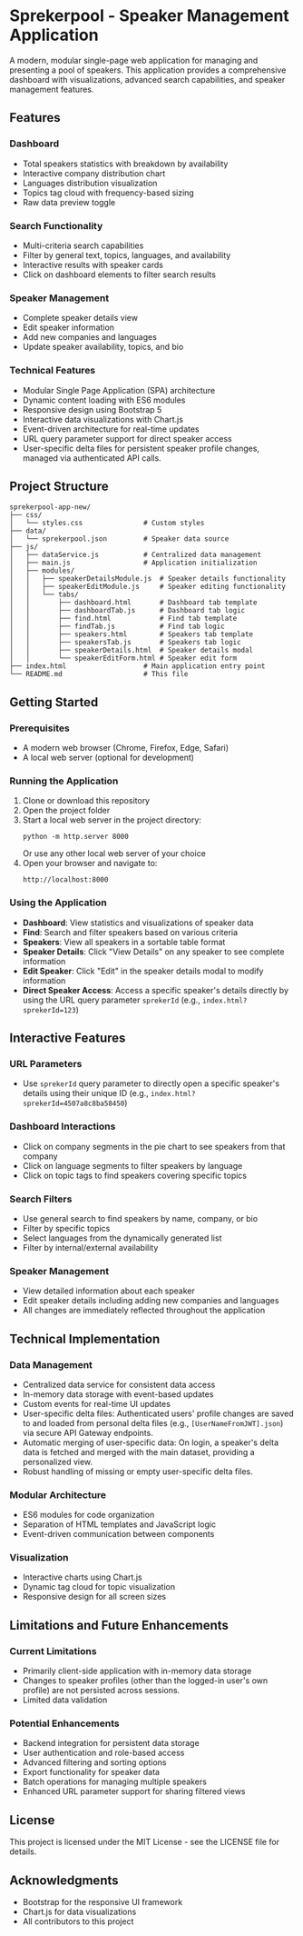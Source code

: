 # Sprekerpool - Speaker Management Application

A modern, modular single-page web application for managing and presenting a pool of speakers. This application provides a comprehensive dashboard with visualizations, advanced search capabilities, and speaker management features.

## Features

### Dashboard
- Total speakers statistics with breakdown by availability
- Interactive company distribution chart
- Languages distribution visualization
- Topics tag cloud with frequency-based sizing
- Raw data preview toggle

### Search Functionality
- Multi-criteria search capabilities
- Filter by general text, topics, languages, and availability
- Interactive results with speaker cards
- Click on dashboard elements to filter search results

### Speaker Management
- Complete speaker details view
- Edit speaker information
- Add new companies and languages
- Update speaker availability, topics, and bio

### Technical Features
- Modular Single Page Application (SPA) architecture
- Dynamic content loading with ES6 modules
- Responsive design using Bootstrap 5
- Interactive data visualizations with Chart.js
- Event-driven architecture for real-time updates
- URL query parameter support for direct speaker access
- User-specific delta files for persistent speaker profile changes, managed via authenticated API calls.

## Project Structure

```
sprekerpool-app-new/
├── css/
│   └── styles.css               # Custom styles
├── data/
│   └── sprekerpool.json         # Speaker data source
├── js/
│   ├── dataService.js           # Centralized data management
│   ├── main.js                  # Application initialization
│   ├── modules/
│   │   ├── speakerDetailsModule.js  # Speaker details functionality
│   │   ├── speakerEditModule.js     # Speaker editing functionality
│   │   └── tabs/
│   │       ├── dashboard.html       # Dashboard tab template
│   │       ├── dashboardTab.js      # Dashboard tab logic
│   │       ├── find.html            # Find tab template
│   │       ├── findTab.js           # Find tab logic
│   │       ├── speakers.html        # Speakers tab template
│   │       ├── speakersTab.js       # Speakers tab logic
│   │       ├── speakerDetails.html  # Speaker details modal
│   │       └── speakerEditForm.html # Speaker edit form
├── index.html                   # Main application entry point
└── README.md                    # This file
```

## Getting Started

### Prerequisites
- A modern web browser (Chrome, Firefox, Edge, Safari)
- A local web server (optional for development)

### Running the Application
1. Clone or download this repository
2. Open the project folder
3. Start a local web server in the project directory:
   ```
   python -m http.server 8000
   ```
   Or use any other local web server of your choice
4. Open your browser and navigate to:
   ```
   http://localhost:8000
   ```

### Using the Application
- **Dashboard**: View statistics and visualizations of speaker data
- **Find**: Search and filter speakers based on various criteria
- **Speakers**: View all speakers in a sortable table format
- **Speaker Details**: Click "View Details" on any speaker to see complete information
- **Edit Speaker**: Click "Edit" in the speaker details modal to modify information
- **Direct Speaker Access**: Access a specific speaker's details directly by using the URL query parameter `sprekerId` (e.g., `index.html?sprekerId=123`)

## Interactive Features

### URL Parameters
- Use `sprekerId` query parameter to directly open a specific speaker's details using their unique ID (e.g., `index.html?sprekerId=4507a8c8ba58450`)

### Dashboard Interactions
- Click on company segments in the pie chart to see speakers from that company
- Click on language segments to filter speakers by language
- Click on topic tags to find speakers covering specific topics

### Search Filters
- Use general search to find speakers by name, company, or bio
- Filter by specific topics
- Select languages from the dynamically generated list
- Filter by internal/external availability

### Speaker Management
- View detailed information about each speaker
- Edit speaker details including adding new companies and languages
- All changes are immediately reflected throughout the application

## Technical Implementation

### Data Management
- Centralized data service for consistent data access
- In-memory data storage with event-based updates
- Custom events for real-time UI updates
- User-specific delta files: Authenticated users' profile changes are saved to and loaded from personal delta files (e.g., `[UserNameFromJWT].json`) via secure API Gateway endpoints.
- Automatic merging of user-specific data: On login, a speaker's delta data is fetched and merged with the main dataset, providing a personalized view.
- Robust handling of missing or empty user-specific delta files.

### Modular Architecture
- ES6 modules for code organization
- Separation of HTML templates and JavaScript logic
- Event-driven communication between components

### Visualization
- Interactive charts using Chart.js
- Dynamic tag cloud for topic visualization
- Responsive design for all screen sizes

## Limitations and Future Enhancements

### Current Limitations
- Primarily client-side application with in-memory data storage
- Changes to speaker profiles (other than the logged-in user's own profile) are not persisted across sessions.
- Limited data validation

### Potential Enhancements
- Backend integration for persistent data storage
- User authentication and role-based access
- Advanced filtering and sorting options
- Export functionality for speaker data
- Batch operations for managing multiple speakers
- Enhanced URL parameter support for sharing filtered views

## License
This project is licensed under the MIT License - see the LICENSE file for details.

## Acknowledgments
- Bootstrap for the responsive UI framework
- Chart.js for data visualizations
- All contributors to this project
